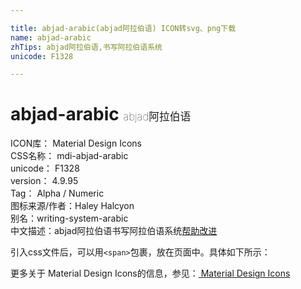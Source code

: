 ```yaml
---

title: abjad-arabic(abjad阿拉伯语) ICON转svg、png下载
name: abjad-arabic
zhTips: abjad阿拉伯语,书写阿拉伯语系统
unicode: F1328

---
```


# abjad-arabic  <small style="font-size: 60%;font-weight: 100">abjad阿拉伯语</small>


<div class="detail-page">
<p>
<span>
ICON库：
<span class="badge-secondary badge">Material Design Icons</span> 
</span>
<br/>
<span>
CSS名称：
<span class="badge-secondary badge">mdi-abjad-arabic</span> 
</span>
<br/>
<span>
unicode：
<span class="badge-secondary badge">F1328</span> 
</span>
<br/>
<span>
version：
<span class="badge-secondary badge">4.9.95</span> 
</span>
<br/>
<span>Tag：
<span class="badge-light badge">Alpha / Numeric</span>
</span>
<br/>
<span>图标来源/作者：<span class="badge-light badge">Haley Halcyon</span></span> 
<br/>
<span>别名：<span class="badge-light badge">writing-system-arabic</span></span><br/><span class="zh-detail">中文描述：<span class="badge-primary badge">abjad阿拉伯语</span><span class="badge-primary badge">书写阿拉伯语系统</span><a href="https://gitee.com/liuwave/icon-helper/edit/master/material/icon/mdi-abjad-arabic.md" target="_blank" rel="noopener noreferrer">帮助改进</a></span><br/>
</p>
</div>
<div class="alert alert-dark">
  <i class="mdi mdi-abjad-arabic mdi-48px"></i>
  <i class="mdi mdi-abjad-arabic mdi-36px"></i>
  <i class="mdi mdi-abjad-arabic mdi-24px"></i>
  <i class="mdi mdi-abjad-arabic mdi-18px"></i>
</div>
<div>
<p>引入css文件后，可以用<code>&lt;span&gt;</code>包裹，放在页面中。具体如下所示：    
</p>
</div>   
<detail full-name='mdi-abjad-arabic'
svg='<path d="M12 4C10.08 4 8.5 5.58 8.5 7.5C8.5 8.43 8.88 9.28 9.5 9.91C7.97 10.91 7 12.62 7 14.5C7 17.53 9.47 20 12.5 20C14.26 20 16 19.54 17.5 18.66L16.5 16.93C15.28 17.63 13.9 18 12.5 18C10.56 18 9 16.45 9 14.5C9 12.91 10.06 11.53 11.59 11.12L16.8 9.72L16.28 7.79L11.83 9C11.08 8.9 10.5 8.28 10.5 7.5C10.5 6.66 11.16 6 12 6C12.26 6 12.5 6.07 12.75 6.2L13.75 4.47C13.22 4.16 12.61 4 12 4Z" />'
pre='mdi'
type='material'
wrap='span'></detail>   
    
<div><p>更多关于 Material Design Icons的信息，参见：<a href="/material.html"> Material Design Icons</a>
</p></div>

    
